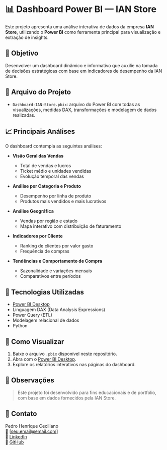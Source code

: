 # 📊 Dashboard Power BI — IAN Store

Este projeto apresenta uma análise interativa de dados da empresa **IAN Store**, utilizando o **Power BI** como ferramenta principal para visualização e extração de insights.

## 📌 Objetivo

Desenvolver um dashboard dinâmico e informativo que auxilie na tomada de decisões estratégicas com base em indicadores de desempenho da IAN Store.

## 📁 Arquivo do Projeto

- `Dashboard-IAN-Store.pbix`: arquivo do Power BI com todas as visualizações, medidas DAX, transformações e modelagem de dados realizadas.

## 📈 Principais Análises

O dashboard contempla as seguintes análises:

- **Visão Geral das Vendas**
  - Total de vendas e lucros
  - Ticket médio e unidades vendidas
  - Evolução temporal das vendas

- **Análise por Categoria e Produto**
  - Desempenho por linha de produto
  - Produtos mais vendidos e mais lucrativos

- **Análise Geográfica**
  - Vendas por região e estado
  - Mapa interativo com distribuição de faturamento

- **Indicadores por Cliente**
  - Ranking de clientes por valor gasto
  - Frequência de compras

- **Tendências e Comportamento de Compra**
  - Sazonalidade e variações mensais
  - Comparativos entre períodos

## 🧰 Tecnologias Utilizadas

- [Power BI Desktop](https://powerbi.microsoft.com/)
- Linguagem DAX (Data Analysis Expressions)
- Power Query (ETL)
- Modelagem relacional de dados
- Python

## 🚀 Como Visualizar

1. Baixe o arquivo `.pbix` disponível neste repositório.
2. Abra com o [Power BI Desktop](https://powerbi.microsoft.com/pt-br/desktop/).
3. Explore os relatórios interativos nas páginas do dashboard.

## 📎 Observações

> Este projeto foi desenvolvido para fins educacionais e de portfólio, com base em dados fornecidos pela IAN Store.

## 🤝 Contato

Pedro Henrique Ceciliano  
📧 [seu.email@email.com]  
🔗 [LinkedIn](https://linkedin.com/in/phdceciliano)  
🔗 [GitHub](https://github.com/phdceciliano)



